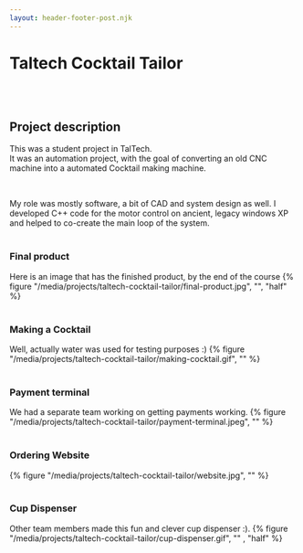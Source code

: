 ```yaml
---
layout: header-footer-post.njk
---
```


# Taltech Cocktail Tailor
<br><br>

## Project description
This was a student project in TalTech.  
It was an automation project, with the goal of converting an old CNC machine into a automated Cocktail making machine. 

<br>

My role was mostly software, a bit of CAD and system design as well. I developed C++ code for the motor control on ancient, legacy windows XP and helped to co-create the main loop of the system.
<br><br>

### Final product
Here is an image that has the finished product, by the end of the course
{% figure "/media/projects/taltech-cocktail-tailor/final-product.jpg", "", "half" %}
<br><br>

### Making a Cocktail
Well, actually water was used for testing purposes :)
{% figure "/media/projects/taltech-cocktail-tailor/making-cocktail.gif", "" %}
<br><br>

### Payment terminal
We had a separate team working on getting payments working.
{% figure "/media/projects/taltech-cocktail-tailor/payment-terminal.jpeg", "" %}
<br><br>

### Ordering Website
{% figure "/media/projects/taltech-cocktail-tailor/website.jpg", "" %}
<br><br>

### Cup Dispenser
Other team members made this fun and clever cup dispenser :).
{% figure "/media/projects/taltech-cocktail-tailor/cup-dispenser.gif", "" , "half" %}
<br><br>

